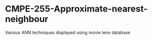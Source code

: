 # CMPE-255-Approximate-nearest-neighbour
Various ANN techniques displayed using movie lens database
